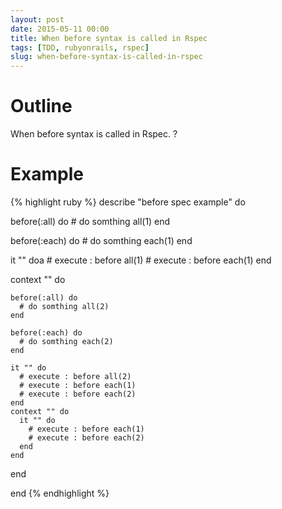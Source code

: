 ```yaml
---
layout: post
date: 2015-05-11 00:00
title: When before syntax is called in Rspec
tags: [TDD, rubyonrails, rspec]
slug: when-before-syntax-is-called-in-rspec
---
```


# Outline

When before syntax is called in Rspec. ?

# Example

{% highlight ruby %}
describe "before spec example" do

  before(:all) do
    # do somthing all(1)
  end

  before(:each) do
    # do somthing each(1)
  end

  it "" doa
    # execute : before all(1)
    # execute : before each(1)
  end

  context "" do

    before(:all) do
	  # do somthing all(2)
    end

    before(:each) do
      # do somthing each(2)
    end

    it "" do
      # execute : before all(2)
      # execute : before each(1)
      # execute : before each(2)
    end
    context "" do
      it "" do
        # execute : before each(1)
        # execute : before each(2)
      end
    end

  end

end
{% endhighlight %}
